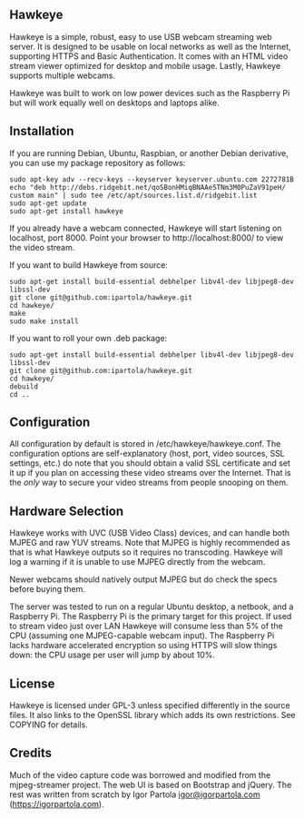 ## Hawkeye

Hawkeye is a simple, robust, easy to use USB webcam streaming web server. It is designed to be usable on local networks as well as the Internet, supporting HTTPS and Basic Authentication. It comes with an HTML video stream viewer optimized for desktop and mobile usage. Lastly, Hawkeye supports multiple webcams.

Hawkeye was built to work on low power devices such as the Raspberry Pi but will work equally well on desktops and laptops alike.

## Installation

If you are running Debian, Ubuntu, Raspbian, or another Debian derivative, you can use my package repository as follows:

    sudo apt-key adv --recv-keys --keyserver keyserver.ubuntu.com 2272781B
    echo "deb http://debs.ridgebit.net/qoSBonHMiqBNAAe5TNm3M0PuZaV91peH/ custom main" | sudo tee /etc/apt/sources.list.d/ridgebit.list
    sudo apt-get update
    sudo apt-get install hawkeye

If you already have a webcam connected, Hawkeye will start listening on localhost, port 8000. Point your browser to http://localhost:8000/ to view the video stream.

If you want to build Hawkeye from source:

    sudo apt-get install build-essential debhelper libv4l-dev libjpeg8-dev libssl-dev
    git clone git@github.com:ipartola/hawkeye.git
    cd hawkeye/
    make
    sudo make install

If you want to roll your own .deb package:

    sudo apt-get install build-essential debhelper libv4l-dev libjpeg8-dev libssl-dev
    git clone git@github.com:ipartola/hawkeye.git
    cd hawkeye/
    debuild
    cd ..

## Configuration

All configuration by default is stored in /etc/hawkeye/hawkeye.conf. The configuration options are self-explanatory (host, port, video sources, SSL settings, etc.) do note that you should obtain a valid SSL certificate and set it up if you plan on accessing these video streams over the Internet. That is the *only* way to secure your video streams from people snooping on them.

## Hardware Selection

Hawkeye works with UVC (USB Video Class) devices, and can handle both MJPEG and raw YUV streams. Note that MJPEG is highly recommended as that is what Hawkeye outputs so it requires no transcoding. Hawkeye will log a warning if it is unable to use MJPEG directly from the webcam.

Newer webcams should natively output MJPEG but do check the specs before buying them.

The server was tested to run on a regular Ubuntu desktop, a netbook, and a Raspberry Pi. The Raspberry Pi is the primary target for this project. If used to stream video just over LAN Hawkeye will consume less than 5% of the CPU (assuming one MJPEG-capable webcam input). The Raspberry Pi lacks hardware accelerated encryption so using HTTPS will slow things down: the CPU usage per user will jump by about 10%.

## License

Hawkeye is licensed under GPL-3 unless specified differently in the source files. It also links to the OpenSSL library which adds its own restrictions. See COPYING for details.

## Credits

Much of the video capture code was borrowed and modified from the mjpeg-streamer project. The web UI is based on Bootstrap and jQuery. The rest was written from scratch by Igor Partola <igor@igorpartola.com> (https://igorpartola.com).

